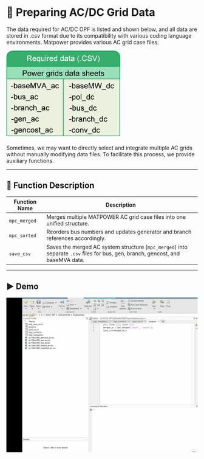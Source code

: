 # 📝 Preparing AC/DC Grid Data

The data required for AC/DC OPF is listed and shown below, and all data are stored in .csv format
due to its compatibility with various coding language environments. Matpower provides various AC grid case files. 

<img src="assets/F3.png" alt="示意图" width="300"/>

Sometimes, we may want
to directly select and integrate multiple AC grids without manually modifying data files. To facilitate this
process, we provide auxiliary functions.

---

## 📁 Function Description

| Function Name | Description |
|---------------|-------------|
| `mpc_merged`  | Merges multiple MATPOWER AC grid case files into one unified structure.|
| `mpc_sorted`  | Reorders bus numbers and updates generator and branch references accordingly. |
| `save_csv`    | Saves the merged AC system structure (`mpc_merged`) into separate `.csv` files for bus, gen, branch, gencost, and baseMVA data. |

---

## ▶️ Demo 
<img src="assets/demo.gif" alt="Code running animation" width="620"/>
